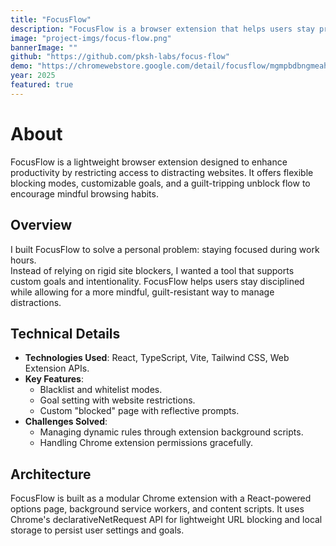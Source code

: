 ```yaml
---
title: "FocusFlow"
description: "FocusFlow is a browser extension that helps users stay productive by blocking distracting websites."
image: "project-imgs/focus-flow.png"
bannerImage: ""
github: "https://github.com/pksh-labs/focus-flow"
demo: "https://chromewebstore.google.com/detail/focusflow/mgmpbdbngmeahcjpgmadbjjffceiblmi"
year: 2025
featured: true
---
```


# About

FocusFlow is a lightweight browser extension designed to enhance productivity by restricting access to distracting websites. It offers flexible blocking modes, customizable goals, and a guilt-tripping unblock flow to encourage mindful browsing habits.

## Overview

I built FocusFlow to solve a personal problem: staying focused during work hours.  
Instead of relying on rigid site blockers, I wanted a tool that supports custom goals and intentionality. FocusFlow helps users stay disciplined while allowing for a more mindful, guilt-resistant way to manage distractions.

## Technical Details

- **Technologies Used**: React, TypeScript, Vite, Tailwind CSS, Web Extension APIs.
- **Key Features**:
  - Blacklist and whitelist modes.
  - Goal setting with website restrictions.
  - Custom "blocked" page with reflective prompts.
- **Challenges Solved**:
  - Managing dynamic rules through extension background scripts.
  - Handling Chrome extension permissions gracefully.

## Architecture

FocusFlow is built as a modular Chrome extension with a React-powered options page, background service workers, and content scripts. It uses Chrome's declarativeNetRequest API for lightweight URL blocking and local storage to persist user settings and goals.
